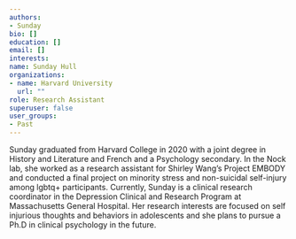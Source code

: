 ```yaml
---
authors:
- Sunday
bio: []
education: []
email: []
interests:
name: Sunday Hull
organizations:
- name: Harvard University
  url: ""
role: Research Assistant
superuser: false
user_groups:
- Past
---
```


Sunday graduated from Harvard College in 2020 with a joint degree in History and Literature and French and a Psychology secondary. In the Nock lab, she worked as a research assistant for Shirley Wang’s Project EMBODY and conducted a final project on minority stress and non-suicidal self-injury among lgbtq+ participants. Currently, Sunday is a clinical research coordinator in the Depression Clinical and Research Program at Massachusetts General Hospital. Her research interests are focused on self injurious thoughts and behaviors in adolescents and she plans to pursue a Ph.D in clinical psychology in the future.

